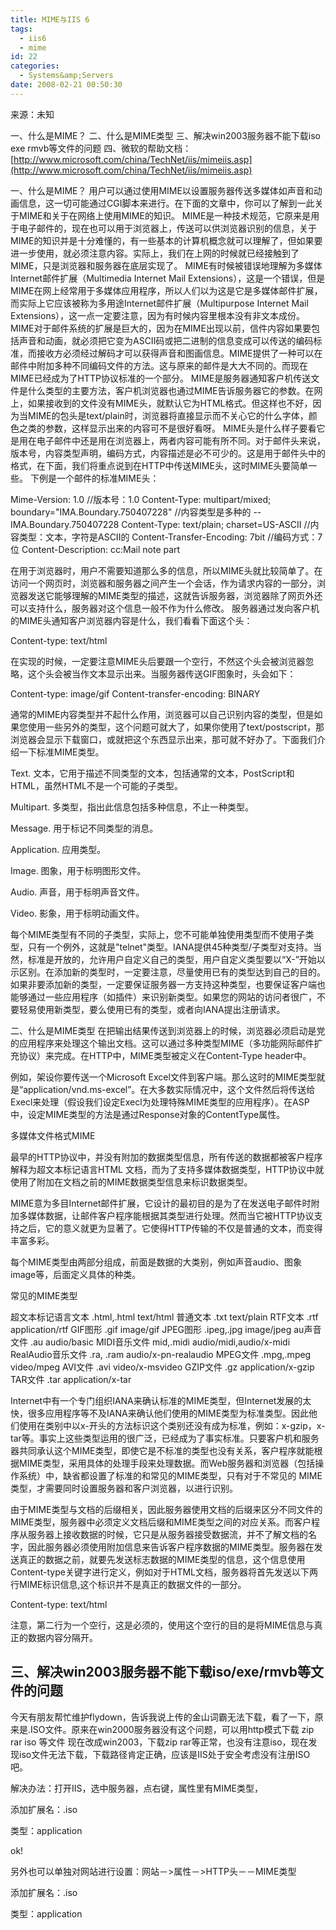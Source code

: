 ```yaml
---
title: MIME与IIS 6
tags:
  - iis6
  - mime
id: 22
categories:
  - Systems&amp;Servers
date: 2008-02-21 00:50:30
---
```


来源：未知

一、什么是MIME？
二、什么是MIME类型
三、解决win2003服务器不能下载iso exe rmvb等文件的问题
四、微软的帮助文档：[http://www.microsoft.com/china/TechNet/iis/mimeiis.asp](http://www.microsoft.com/china/TechNet/iis/mimeiis.asp)

<!--more-->

一、什么是MIME？
用户可以通过使用MIME以设置服务器传送多媒体如声音和动画信息，这一切可能通过CGI脚本来进行。在下面的文章中，你可以了解到一此关于MIME和关于在网络上使用MIME的知识。
MIME是一种技术规范，它原来是用于电子邮件的，现在也可以用于浏览器上，传送可以供浏览器识别的信息，关于MIME的知识并是十分难懂的，有一些基本的计算机概念就可以理解了，但如果要进一步使用，就必须注意内容。实际上，我们在上网的时候就已经接触到了MIME，只是浏览器和服务器在底层实现了。
MIME有时候被错误地理解为多媒体Internet邮件扩展（Multimedia Internet Mail Extensions），这是一个错误，但是MIME在网上经常用于多媒体应用程序，所以人们以为这是它是多媒体邮件扩展，而实际上它应该被称为多用途Internet邮件扩展（Multipurpose Internet Mail Extensions），这一点一定要注意，因为有时候内容里根本没有非文本成份。
MIME对于邮件系统的扩展是巨大的，因为在MIME出现以前，信件内容如果要包括声音和动画，就必须把它变为ASCII码或把二进制的信息变成可以传送的编码标准，而接收方必须经过解码才可以获得声音和图画信息。MIME提供了一种可以在邮件中附加多种不同编码文件的方法。这与原来的邮件是大大不同的。而现在MIME已经成为了HTTP协议标准的一个部分。
MIME是服务器通知客户机传送文件是什么类型的主要方法，客户机浏览器也通过MIME告诉服务器它的参数。在网上，如果接收到的文件没有MIME头，就默认它为HTML格式。但这样也不好，因为当MIME的包头是text/plain时，浏览器将直接显示而不关心它的什么字体，颜色之类的参数，这样显示出来的内容可不是很好看呀。
MIME头是什么样子要看它是用在电子邮件中还是用在浏览器上，两者内容可能有所不同。对于邮件头来说，版本号，内容类型声明，编码方式，内容描述是必不可少的。这是用于邮件头中的格式，在下面，我们将重点说到在HTTP中传送MIME头，这时MIME头要简单一些。
下例是一个邮件的标准MIME头：

Mime-Version: 1.0 //版本号：1.0
Content-Type: multipart/mixed; boundary="IMA.Boundary.750407228" //内容类型是多种的
--IMA.Boundary.750407228
Content-Type: text/plain; charset=US-ASCII //内容类型：文本，字符是ASCII的
Content-Transfer-Encoding: 7bit //编码方式：7位
Content-Description: cc:Mail note part

在用于浏览器时，用户不需要知道那么多的信息，所以MIME头就比较简单了。在访问一个网页时，浏览器和服务器之间产生一个会话，作为请求内容的一部分，浏览器发送它能够理解的MIME类型的描述，这就告诉服务器，浏览器除了网页外还可以支持什么，服务器对这个信息一般不作为什么修改。
服务器通过发向客户机的MIME头通知客户浏览器内容是什么，我们看看下面这个头：

Content-type: text/html

在实现的时候，一定要注意MIME头后要跟一个空行，不然这个头会被浏览器忽略，这个头会被当作文本显示出来。当服务器传送GIF图象时，头会如下：

Content-type: image/gif
Content-transfer-encoding: BINARY

通常的MIME内容类型并不起什么作用，浏览器可以自己识别内容的类型，但是如果您使用一些另外的类型，这个问题可就大了，如果你使用了text/postscript，那浏览器会显示下载窗口，或就把这个东西显示出来，那可就不好办了。下面我们介绍一下标准MIME类型。

Text. 文本，它用于描述不同类型的文本，包括通常的文本，PostScript和HTML，虽然HTML不是一个可能的子类型。

Multipart. 多类型，指出此信息包括多种信息，不止一种类型。

Message. 用于标记不同类型的消息。

Application. 应用类型。

Image. 图象，用于标明图形文件。

Audio. 声音，用于标明声音文件。

Video. 影象，用于标明动画文件。

每个MIME类型有不同的子类型，实际上，您不可能单独使用类型而不使用子类型，只有一个例外，这就是"telnet"类型。IANA提供45种类型/子类型对支持。当然，标准是开放的，允许用户自定义自己的类型，用户自定义类型要以“X-”开始以示区别。在添加新的类型时，一定要注意，尽量使用已有的类型达到自己的目的。如果非要添加新的类型，一定要保证服务器一方支持这种类型，也要保证客户端也能够通过一些应用程序（如插件）来识别新类型。如果您的网站的访问者很广，不要轻易使用新类型，要么使用已有的类型，或者向IANA提出注册请求。

二、什么是MIME类型
在把输出结果传送到浏览器上的时候，浏览器必须启动是党的应用程序来处理这个输出文档。这可以通过多种类型MIME（多功能网际邮件扩充协议）来完成。在HTTP中，MIME类型被定义在Content-Type header中。

例如，架设你要传送一个Microsoft Excel文件到客户端。那么这时的MIME类型就是“application/vnd.ms-excel”。在大多数实际情况中，这个文件然后将传送给Execl来处理（假设我们设定Execl为处理特殊MIME类型的应用程序）。在ASP中，设定MIME类型的方法是通过Response对象的ContentType属性。

多媒体文件格式MIME

最早的HTTP协议中，并没有附加的数据类型信息，所有传送的数据都被客户程序解释为超文本标记语言HTML 文档，而为了支持多媒体数据类型，HTTP协议中就使用了附加在文档之前的MIME数据类型信息来标识数据类型。

MIME意为多目Internet邮件扩展，它设计的最初目的是为了在发送电子邮件时附加多媒体数据，让邮件客户程序能根据其类型进行处理。然而当它被HTTP协议支持之后，它的意义就更为显著了。它使得HTTP传输的不仅是普通的文本，而变得丰富多彩。

每个MIME类型由两部分组成，前面是数据的大类别，例如声音audio、图象image等，后面定义具体的种类。

常见的MIME类型

超文本标记语言文本 .html,.html text/html
普通文本 .txt text/plain
RTF文本 .rtf application/rtf
GIF图形 .gif image/gif
JPEG图形 .ipeg,.jpg image/jpeg
au声音文件 .au audio/basic
MIDI音乐文件 mid,.midi audio/midi,audio/x-midi
RealAudio音乐文件 .ra, .ram audio/x-pn-realaudio
MPEG文件 .mpg,.mpeg video/mpeg
AVI文件 .avi video/x-msvideo
GZIP文件 .gz application/x-gzip
TAR文件 .tar application/x-tar

Internet中有一个专门组织IANA来确认标准的MIME类型，但Internet发展的太快，很多应用程序等不及IANA来确认他们使用的MIME类型为标准类型。因此他们使用在类别中以x-开头的方法标识这个类别还没有成为标准，例如：x-gzip，x-tar等。事实上这些类型运用的很广泛，已经成为了事实标准。只要客户机和服务器共同承认这个MIME类型，即使它是不标准的类型也没有关系，客户程序就能根据MIME类型，采用具体的处理手段来处理数据。而Web服务器和浏览器（包括操作系统）中，缺省都设置了标准的和常见的MIME类型，只有对于不常见的 MIME类型，才需要同时设置服务器和客户浏览器，以进行识别。

由于MIME类型与文档的后缀相关，因此服务器使用文档的后缀来区分不同文件的MIME类型，服务器中必须定义文档后缀和MIME类型之间的对应关系。而客户程序从服务器上接收数据的时候，它只是从服务器接受数据流，并不了解文档的名字，因此服务器必须使用附加信息来告诉客户程序数据的MIME类型。服务器在发送真正的数据之前，就要先发送标志数据的MIME类型的信息，这个信息使用Content-type关键字进行定义，例如对于HTML文档，服务器将首先发送以下两行MIME标识信息,这个标识并不是真正的数据文件的一部分。

Content-type: text/html

注意，第二行为一个空行，这是必须的，使用这个空行的目的是将MIME信息与真正的数据内容分隔开。

三、解决win2003服务器不能下载iso/exe/rmvb等文件的问题
--------------------------------------------------------------------------------
今天有朋友帮忙维护flydown，告诉我说上传的金山词霸无法下载，看了一下，原来是.ISO文件。原来在win2000服务器没有这个问题，可以用http模式下载 zip rar iso 等文件
现在改成win2003，下载zip rar等正常，也没有注意iso，现在发现iso文件无法下载，下载路径肯定正确，应该是IIS处于安全考虑没有注册ISO吧。

解决办法：打开IIS，选中服务器，点右键，属性里有MIME类型，

添加扩展名：.iso

类型：application

ok!

另外也可以单独对网站进行设置：网站－&gt;属性－&gt;HTTP头－－MIME类型

添加扩展名：.iso

类型：application